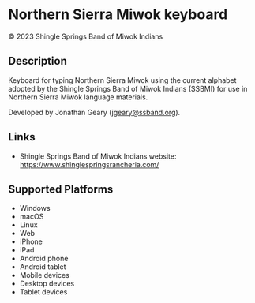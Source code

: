 Northern Sierra Miwok keyboard
==============

© 2023 Shingle Springs Band of Miwok Indians

Description
-----------
Keyboard for typing Northern Sierra Miwok using the current alphabet adopted by the Shingle Springs Band of Miwok Indians (SSBMI) for use in Northern Sierra Miwok language materials.

Developed by Jonathan Geary (jgeary@ssband.org).

Links
-----
* Shingle Springs Band of Miwok Indians website: https://www.shinglespringsrancheria.com/

Supported Platforms
-------------------
 * Windows
 * macOS
 * Linux
 * Web
 * iPhone
 * iPad
 * Android phone
 * Android tablet
 * Mobile devices
 * Desktop devices
 * Tablet devices

